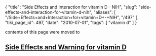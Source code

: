 {
    "title": "Side Effects and Interaction for vitamin D - NIH",
    "slug": "side-effects-and-interaction-for-vitamin-d-nih",
    "aliases": [
        "/Side+Effects+and+Interaction+for+vitamin+D+-+NIH",
        "/497"
    ],
    "tiki_page_id": 497,
    "date": "2010-07-01",
    "tags": [
        "vitamin d"
    ]
}


contents of this page were moved to

## [Side Effects and Warning for vitamin D](/posts/side-effects-and-warning-for-vitamin-d)